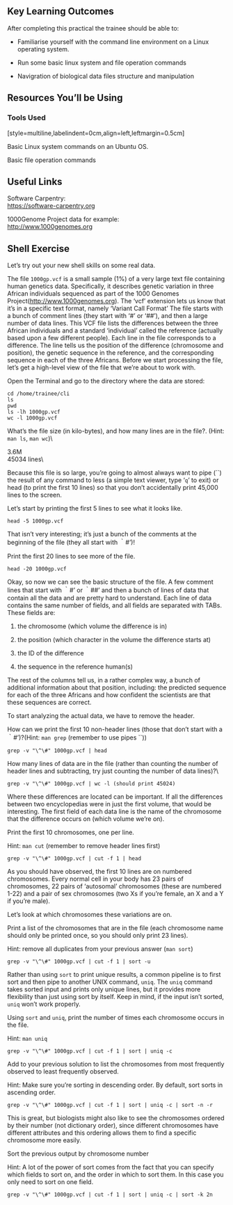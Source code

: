 Key Learning Outcomes
---------------------

After completing this practical the trainee should be able to:

-   Familiarise yourself with the command line environment on a Linux
    operating system.

-   Run some basic linux system and file operation commands

-   Navigration of biological data files structure and manipulation

Resources You’ll be Using
-------------------------

### Tools Used

[style=multiline,labelindent=0cm,align=left,leftmargin=0.5cm]

Basic Linux system commands on an Ubuntu OS.

Basic file operation commands

Useful Links
------------

Software Carpentry:  
https://software-carpentry.org

1000Genome Project data for example:  
http://www.1000genomes.org

Shell Exercise
--------------

Let’s try out your new shell skills on some real data.

The file `1000gp.vcf` is a small sample (1%) of a very large text file
containing human genetics data. Specifically, it describes genetic
variation in three African individuals sequenced as part of the 1000
Genomes Project(<http://www.1000genomes.org>). The ‘vcf’ extension lets
us know that it’s in a specific text format, namely ‘Variant Call
Format’ The file starts with a bunch of comment lines (they start with
‘\#’ or ‘\#\#’), and then a large number of data lines. This VCF file
lists the differences between the three African individuals and a
standard ‘individual’ called the reference (actually based upon a few
different people). Each line in the file corresponds to a difference.
The line tells us the position of the difference (chromosome and
position), the genetic sequence in the reference, and the corresponding
sequence in each of the three Africans. Before we start processing the
file, let’s get a high-level view of the file that we’re about to work
with.

Open the Terminal and go to the directory where the data are stored:

    cd /home/trainee/cli
    ls
    pwd
    ls -lh 1000gp.vcf
    wc -l 1000gp.vcf

What’s the file size (in kilo-bytes), and how many lines are in the
file?. (Hint: `man ls`, `man wc`)\

3.6M\
45034 lines\

Because this file is so large, you’re going to almost always want to
pipe (``) the result of any command to less (a simple text viewer, type
‘`q`’ to exit) or head (to print the first 10 lines) so that you don’t
accidentally print 45,000 lines to the screen.

Let’s start by printing the first 5 lines to see what it looks like.

    head -5 1000gp.vcf

That isn’t very interesting; it’s just a bunch of the comments at the
beginning of the file (they all start with ｀\#’)!

Print the first 20 lines to see more of the file.

    head -20 1000gp.vcf

Okay, so now we can see the basic structure of the file. A few comment
lines that start with ｀\#’ or ｀\#\#’ and then a bunch of lines of data
that contain all the data and are pretty hard to understand. Each line
of data contains the same number of fields, and all fields are separated
with TABs. These fields are:

1.  the chromosome (which volume the difference is in)

2.  the position (which character in the volume the difference starts
    at)

3.  the ID of the difference

4.  the sequence in the reference human(s)

The rest of the columns tell us, in a rather complex way, a bunch of
additional information about that position, including: the predicted
sequence for each of the three Africans and how confident the scientists
are that these sequences are correct.

To start analyzing the actual data, we have to remove the header.

How can we print the first 10 non-header lines (those that don’t start
with a ｀\#’)?(Hint: `man grep` (remember to use pipes ``))

    grep -v "\^\#" 1000gp.vcf | head  

How many lines of data are in the file (rather than counting the number
of header lines and subtracting, try just counting the number of data
lines)?\

    grep -v "\^\#" 1000gp.vcf | wc -l (should print 45024)

Where these differences are located can be important. If all the
differences between two encyclopedias were in just the first volume,
that would be interesting. The first field of each data line is the name
of the chromosome that the difference occurs on (which volume we’re on).

Print the first 10 chromosomes, one per line.

Hint: `man cut` (remember to remove header lines first)

    grep -v "\^\#" 1000gp.vcf | cut -f 1 | head

As you should have observed, the first 10 lines are on numbered
chromosomes. Every normal cell in your body has 23 pairs of chromosomes,
22 pairs of ‘autosomal’ chromosomes (these are numbered 1-22) and a pair
of sex chromosomes (two Xs if you’re female, an X and a Y if you’re
male).

Let’s look at which chromosomes these variations are on.

Print a list of the chromosomes that are in the file (each chromosome
name should only be printed once, so you should only print 23 lines).

Hint: remove all duplicates from your previous answer (`man sort`)

    grep -v "\^\#" 1000gp.vcf | cut -f 1 | sort -u

Rather than using `sort` to print unique results, a common pipeline is
to first sort and then pipe to another UNIX command, `uniq`. The `uniq`
command takes sorted input and prints only unique lines, but it provides
more flexibility than just using sort by itself. Keep in mind, if the
input isn’t sorted, `uniq` won’t work properly.

Using `sort` and `uniq`, print the number of times each chromosome
occurs in the file.

Hint: `man uniq`

    grep -v "\^\#" 1000gp.vcf | cut -f 1 | sort | uniq -c

Add to your previous solution to list the chromosomes from most
frequently observed to least frequently observed.

Hint: Make sure you’re sorting in descending order. By default, sort
sorts in ascending order.

    grep -v "\^\#" 1000gp.vcf | cut -f 1 | sort | uniq -c | sort -n -r

This is great, but biologists might also like to see the chromosomes
ordered by their number (not dictionary order), since different
chromosomes have different attributes and this ordering allows them to
find a specific chromosome more easily.

Sort the previous output by chromosome number

Hint: A lot of the power of sort comes from the fact that you can
specify which fields to sort on, and the order in which to sort them. In
this case you only need to sort on one field.

    grep -v "\^\#" 1000gp.vcf | cut -f 1 | sort | uniq -c | sort -k 2n

